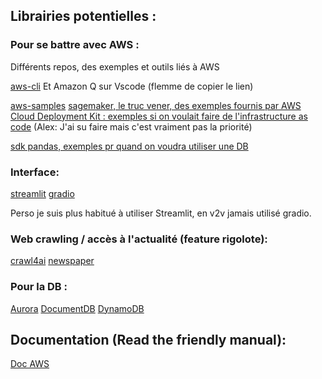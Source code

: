 

## Librairies potentielles :

### Pour se battre avec AWS : 
Différents repos, des exemples et outils liés à AWS



[aws-cli](https://github.com/aws/aws-cli)
Et Amazon Q sur Vscode (flemme de copier le lien)

[aws-samples](https://github.com/aws-samples)
[sagemaker, le truc vener, des exemples fournis par AWS](https://github.com/aws/amazon-sagemaker-examples)
[Cloud Deployment Kit : exemples si on voulait faire de l'infrastructure as code](https://github.com/aws/aws-cdk) (Alex: J'ai su faire mais c'est vraiment pas la priorité)

[sdk pandas, exemples pr quand on voudra utiliser une DB](https://github.com/aws/aws-sdk-pandas)


### Interface:

[streamlit](https://github.com/streamlit/streamlit)
[gradio](https://github.com/gradio-app/gradio)

Perso je suis plus habitué à utiliser Streamlit, en v2v jamais utilisé gradio.


### Web crawling / accès à l'actualité (feature rigolote):

[crawl4ai](https://github.com/unclecode/crawl4ai)
[newspaper](https://github.com/codelucas/newspaper)

### Pour la DB : 

[Aurora](https://aws.amazon.com/rds/aurora/?nc2=h_ql_prod_db_aa)
[DocumentDB](https://aws.amazon.com/documentdb/?nc2=h_ql_prod_db_doc)
[DynamoDB](https://aws.amazon.com/dynamodb/?nc2=h_ql_prod_db_ddb)

## Documentation (Read the friendly manual):

[Doc AWS](https://docs.aws.amazon.com/?nc2=h_ql_doc_do)


